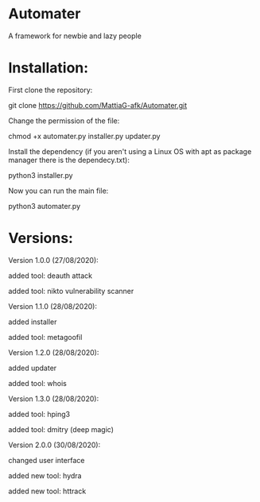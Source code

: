 # Automater
A framework for newbie and lazy people

# Installation:

First clone the repository:

git clone https://github.com/MattiaG-afk/Automater.git

Change the permission of the file:

chmod +x automater.py installer.py updater.py

Install the dependency (if you aren't using a Linux OS with apt as package manager there is the dependecy.txt):

python3 installer.py

Now you can run the main file:

python3 automater.py

# Versions:

Version 1.0.0 (27/08/2020):

  added tool: deauth attack
  
  added tool: nikto vulnerability scanner

Version 1.1.0 (28/08/2020):

  added installer
  
  added tool: metagoofil 
  
Version 1.2.0 (28/08/2020):

  added updater
  
  added tool: whois

Version 1.3.0 (28/08/2020):

  added tool: hping3
  
  added tool: dmitry (deep magic)
  
Version 2.0.0 (30/08/2020):

  changed user interface
  
  added new tool: hydra
  
  added new tool: httrack
